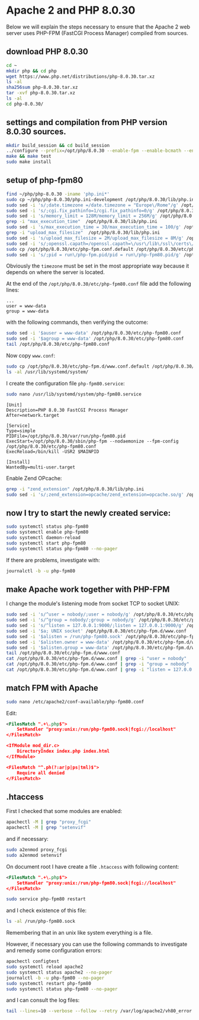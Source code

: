 # Apache 2 and PHP 8.0.30

Below we will explain the steps necessary to ensure that the Apache 2 web server uses PHP-FPM (FastCGI Process Manager) compiled from sources.

## download PHP 8.0.30

```bash
cd ~
mkdir php && cd php
wget https://www.php.net/distributions/php-8.0.30.tar.xz
ls -al
sha256sum php-8.0.30.tar.xz
tar -xvf php-8.0.30.tar.xz
ls -al
cd php-8.0.30/
```

## settings and compilation from PHP version 8.0.30 sources.

```bash
mkdir build_session && cd build_session
../configure --prefix=/opt/php/8.0.30 --enable-fpm --enable-bcmath --enable-opcache --enable-ftp --with-openssl=/opt/openssl/1.1.1w --disable-cgi --enable-mbstring --with-curl --with-mysqli --with-pdo-mysql --enable-intl --with-zlib --with-bz2 --enable-gd --with-jpeg --with-gettext --with-gmp --with-xsl --enable-gcov --enable-debug
make && make test
sudo make install
```

## setup of php-fpm80

```bash
find ~/php/php-8.0.30 -iname 'php.ini*'
sudo cp ~/php/php-8.0.30/php.ini-development /opt/php/8.0.30/lib/php.ini
sudo sed -i 's/;date.timezone =/date.timezone = "Europe\/Rome"/g' /opt/php/8.0.30/lib/php.ini
sudo sed -i 's/;cgi.fix_pathinfo=1/cgi.fix_pathinfo=0/g' /opt/php/8.0.30/lib/php.ini
sudo sed -i 's/memory_limit = 128M/memory_limit = 256M/g' /opt/php/8.0.30/lib/php.ini
grep -i "max_execution_time"  /opt/php/8.0.30/lib/php.ini
sudo sed -i 's/max_execution_time = 30/max_execution_time = 100/g' /opt/php/8.0.30/lib/php.ini
grep -i "upload_max_filesize"  /opt/php/8.0.30/lib/php.ini
sudo sed -i 's/upload_max_filesize = 2M/upload_max_filesize = 8M/g' /opt/php/8.0.30/lib/php.ini
sudo sed -i 's/;openssl.capath=/openssl.capath=\/usr\/lib\/ssl\/certs\//g' /opt/php/8.0.30/lib/php.ini
sudo cp /opt/php/8.0.30/etc/php-fpm.conf.default /opt/php/8.0.30/etc/php-fpm80.conf
sudo sed -i 's/;pid = run\/php-fpm.pid/pid = run\/php-fpm80.pid/g' /opt/php/8.0.30/etc/php-fpm80.conf
```

Obviously the `timezone` must be set in the most appropriate way because it depends on where the server is located.

At the end of the `/opt/php/8.0.30/etc/php-fpm80.conf` file add the following lines:

```text
...
user = www-data
group = www-data
```

with the following commands, then verifying the outcome:

```bash
sudo sed -i '$auser = www-data' /opt/php/8.0.30/etc/php-fpm80.conf
sudo sed -i '$agroup = www-data' /opt/php/8.0.30/etc/php-fpm80.conf
tail /opt/php/8.0.30/etc/php-fpm80.conf
```

Now copy `www.conf`:

```bash
sudo cp /opt/php/8.0.30/etc/php-fpm.d/www.conf.default /opt/php/8.0.30/etc/php-fpm.d/www.conf
ls -al /usr/lib/systemd/system/
```

I create the configuration file `php-fpm80.service`:

```bash
sudo nano /usr/lib/systemd/system/php-fpm80.service
```

```text
[Unit]
Description=PHP 8.0.30 FastCGI Process Manager
After=network.target

[Service]
Type=simple
PIDFile=/opt/php/8.0.30/var/run/php-fpm80.pid
ExecStart=/opt/php/8.0.30/sbin/php-fpm --nodaemonize --fpm-config /opt/php/8.0.30/etc/php-fpm80.conf
ExecReload=/bin/kill -USR2 $MAINPID

[Install]
WantedBy=multi-user.target
```

Enable Zend OPcache:

```bash
grep -i "zend_extension" /opt/php/8.0.30/lib/php.ini
sudo sed -i 's/;zend_extension=opcache/zend_extension=opcache.so/g' /opt/php/8.0.30/lib/php.ini
```

## now I try to start the newly created service:

```bash
sudo systemctl status php-fpm80
sudo systemctl enable php-fpm80
sudo systemctl daemon-reload
sudo systemctl start php-fpm80
sudo systemctl status php-fpm80 --no-pager
```

If there are problems, investigate with:

```bash
journalctl -b -u php-fpm80
```

## make Apache work together with PHP-FPM

I change the module's listening mode from socket TCP to socket UNIX:

```bash
sudo sed -i 's/^user = nobody/;user = nobody/g' /opt/php/8.0.30/etc/php-fpm.d/www.conf
sudo sed -i 's/^group = nobody/;group = nobody/g' /opt/php/8.0.30/etc/php-fpm.d/www.conf
sudo sed -i 's/^listen = 127.0.0.1:9000/;listen = 127.0.0.1:9000/g' /opt/php/8.0.30/etc/php-fpm.d/www.conf
sudo sed -i '$a; UNIX socket' /opt/php/8.0.30/etc/php-fpm.d/www.conf
sudo sed -i '$alisten = /run/php-fpm80.sock' /opt/php/8.0.30/etc/php-fpm.d/www.conf
sudo sed -i '$alisten.owner = www-data' /opt/php/8.0.30/etc/php-fpm.d/www.conf
sudo sed -i '$alisten.group = www-data' /opt/php/8.0.30/etc/php-fpm.d/www.conf
tail /opt/php/8.0.30/etc/php-fpm.d/www.conf
cat /opt/php/8.0.30/etc/php-fpm.d/www.conf | grep -i "user = nobody"
cat /opt/php/8.0.30/etc/php-fpm.d/www.conf | grep -i "group = nobody"
cat /opt/php/8.0.30/etc/php-fpm.d/www.conf | grep -i "listen = 127.0.0.1:9000"
```

## match FPM with Apache

```bash
sudo nano /etc/apache2/conf-available/php-fpm80.conf
```

Edit:

```xml
<FilesMatch ".+\.php$">
    SetHandler "proxy:unix:/run/php-fpm80.sock|fcgi://localhost"
</FilesMatch>

<IfModule mod_dir.c>
    DirectoryIndex index.php index.html
</IfModule>

<FilesMatch "^.ph(?:ar|p|ps|tml)$">
    Require all denied
</FilesMatch>
```

## .htaccess

First I checked that some modules are enabled:

```bash
apachectl -M | grep "proxy_fcgi"
apachectl -M | grep "setenvif"
```

and if necessary:

```bash
sudo a2enmod proxy_fcgi
sudo a2enmod setenvif
```

On document root I have create a file `.htaccess` with following content:

```xml
<FilesMatch ".+\.php$">
    SetHandler "proxy:unix:/run/php-fpm80.sock|fcgi://localhost"
</FilesMatch>
```

```bash
sudo service php-fpm80 restart
```

and I check existence of this file:

```bash
ls -al /run/php-fpm80.sock
```

Remembering that in an unix like system everything is a file.

However, if necessary you can use the following commands to investigate and remedy some configuration errors:

```bash
apachectl configtest
sudo systemctl reload apache2
sudo systemctl status apache2 --no-pager
journalctl -b -u php-fpm80 --no-pager
sudo systemctl restart php-fpm80
sudo systemctl status php-fpm80 --no-pager
```

and I can consult the log files:

```bash
tail --lines=10 --verbose --follow --retry /var/log/apache2/vh80_error.log
```
